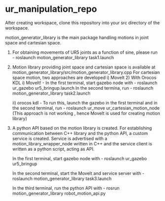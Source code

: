 # ur_manipulation_repo

After creating workspace, clone this repository into your src directory of the workspace.

motion_generator_library is the main package handling motions in joint space and cartesian space.

1) For obtaining movements of UR5 joints as a function of sine, please run - 
   roslaunch motion_generator_library task1.launch

2) Motion library providing joint space and cartesian space is available at motion_generator_library/src/motion_generator_library.cpp
   For cartesian space motion, two approaches are developed i) MoveIt 2) With Orocos KDL
   i) MoveIt! - In the first terminal, start gazebo node with - roslaunch ur_gazebo ur5_bringup.launch
                In the second termina, run - roslaunch motion_generator_library task2.launch

   ii) orocos kdl - To run this, launch the gazebo in the first terminal and in the second terminal, run - roslaunch ur_move ur_cartesian_motion_node
                     (This approach is not working , hence MoveIt is used for creating motion library)

3) A python API based on the motion library is created. For establishing communication between C++ library and the python API, a custom service is created.
   Service is advertised with a motion_library_wrapper_node written in C++ and the service client is written as a python script, acting as API.

   In the first terminal, start gazebo node with - roslaunch ur_gazebo ur5_bringup

   In the second terminal, start the MoveIt and service server with - roslaunch motion_generator_library task3.launch

   In the third terminal, run the python API with - rosrun motion_generator_library robot_motion_api.py
        
